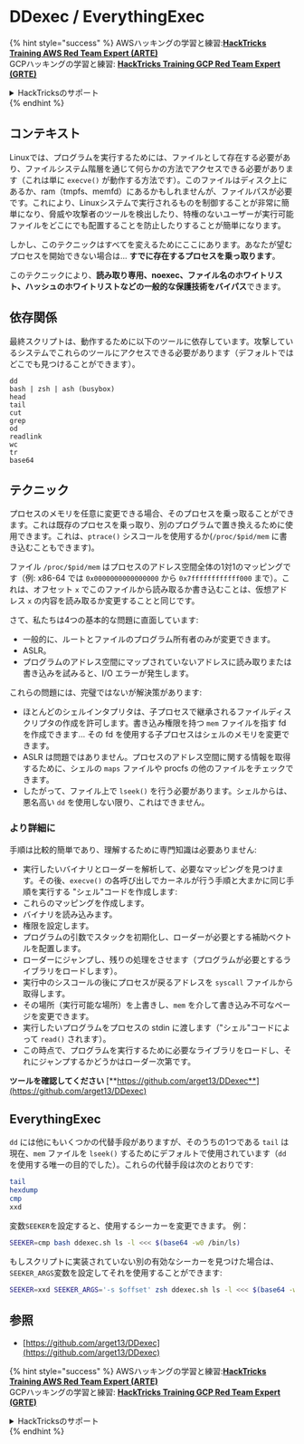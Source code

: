 # DDexec / EverythingExec

{% hint style="success" %}
AWSハッキングの学習と練習:<img src="/.gitbook/assets/arte.png" alt="" data-size="line">[**HackTricks Training AWS Red Team Expert (ARTE)**](https://training.hacktricks.xyz/courses/arte)<img src="/.gitbook/assets/arte.png" alt="" data-size="line">\
GCPハッキングの学習と練習: <img src="/.gitbook/assets/grte.png" alt="" data-size="line">[**HackTricks Training GCP Red Team Expert (GRTE)**<img src="/.gitbook/assets/grte.png" alt="" data-size="line">](https://training.hacktricks.xyz/courses/grte)

<details>

<summary>HackTricksのサポート</summary>

* [**サブスクリプションプラン**](https://github.com/sponsors/carlospolop)をチェックしてください！
* 💬 [**Discordグループ**](https://discord.gg/hRep4RUj7f)に**参加**するか、[**telegramグループ**](https://t.me/peass)に参加するか、**Twitter** 🐦 [**@hacktricks\_live**](https://twitter.com/hacktricks\_live)**をフォロー**してください。
* **HackTricks**と**HackTricks Cloud**のgithubリポジトリにPRを提出して**ハッキングトリックを共有**してください。

</details>
{% endhint %}

## コンテキスト

Linuxでは、プログラムを実行するためには、ファイルとして存在する必要があり、ファイルシステム階層を通じて何らかの方法でアクセスできる必要があります（これは単に `execve()` が動作する方法です）。このファイルはディスク上にあるか、ram（tmpfs、memfd）にあるかもしれませんが、ファイルパスが必要です。これにより、Linuxシステムで実行されるものを制御することが非常に簡単になり、脅威や攻撃者のツールを検出したり、特権のないユーザーが実行可能ファイルをどこにでも配置することを防止したりすることが簡単になります。

しかし、このテクニックはすべてを変えるためにここにあります。あなたが望むプロセスを開始できない場合は... **すでに存在するプロセスを乗っ取ります**。

このテクニックにより、**読み取り専用、noexec、ファイル名のホワイトリスト、ハッシュのホワイトリストなどの一般的な保護技術をバイパス**できます。

## 依存関係

最終スクリプトは、動作するために以下のツールに依存しています。攻撃しているシステムでこれらのツールにアクセスできる必要があります（デフォルトではどこでも見つけることができます）。
```
dd
bash | zsh | ash (busybox)
head
tail
cut
grep
od
readlink
wc
tr
base64
```
## テクニック

プロセスのメモリを任意に変更できる場合、そのプロセスを乗っ取ることができます。これは既存のプロセスを乗っ取り、別のプログラムで置き換えるために使用できます。これは、`ptrace()` シスコールを使用するか(`/proc/$pid/mem` に書き込むこともできます)。

ファイル `/proc/$pid/mem` はプロセスのアドレス空間全体の1対1のマッピングです（例: x86-64 では `0x0000000000000000` から `0x7ffffffffffff000` まで）。これは、オフセット `x` でこのファイルから読み取るか書き込むことは、仮想アドレス `x` の内容を読み取るか変更することと同じです。

さて、私たちは4つの基本的な問題に直面しています:

* 一般的に、ルートとファイルのプログラム所有者のみが変更できます。
* ASLR。
* プログラムのアドレス空間にマップされていないアドレスに読み取りまたは書き込みを試みると、I/O エラーが発生します。

これらの問題には、完璧ではないが解決策があります:

* ほとんどのシェルインタプリタは、子プロセスで継承されるファイルディスクリプタの作成を許可します。書き込み権限を持つ `mem` ファイルを指す fd を作成できます... その fd を使用する子プロセスはシェルのメモリを変更できます。
* ASLR は問題ではありません。プロセスのアドレス空間に関する情報を取得するために、シェルの `maps` ファイルや procfs の他のファイルをチェックできます。
* したがって、ファイル上で `lseek()` を行う必要があります。シェルからは、悪名高い `dd` を使用しない限り、これはできません。

### より詳細に

手順は比較的簡単であり、理解するために専門知識は必要ありません:

* 実行したいバイナリとローダーを解析して、必要なマッピングを見つけます。その後、`execve()` の各呼び出しでカーネルが行う手順と大まかに同じ手順を実行する "シェル"コードを作成します:
* これらのマッピングを作成します。
* バイナリを読み込みます。
* 権限を設定します。
* プログラムの引数でスタックを初期化し、ローダーが必要とする補助ベクトルを配置します。
* ローダーにジャンプし、残りの処理をさせます（プログラムが必要とするライブラリをロードします）。
* 実行中のシスコールの後にプロセスが戻るアドレスを `syscall` ファイルから取得します。
* その場所（実行可能な場所）を上書きし、`mem` を介して書き込み不可なページを変更できます。
* 実行したいプログラムをプロセスの stdin に渡します（"シェル"コードによって `read()` されます）。
* この時点で、プログラムを実行するために必要なライブラリをロードし、それにジャンプするかどうかはローダー次第です。

**ツールを確認してください** [**https://github.com/arget13/DDexec**](https://github.com/arget13/DDexec)

## EverythingExec

`dd` には他にもいくつかの代替手段がありますが、そのうちの1つである `tail` は現在、`mem` ファイルを `lseek()` するためにデフォルトで使用されています（`dd` を使用する唯一の目的でした）。これらの代替手段は次のとおりです:
```bash
tail
hexdump
cmp
xxd
```
変数`SEEKER`を設定すると、使用するシーカーを変更できます。 例：
```bash
SEEKER=cmp bash ddexec.sh ls -l <<< $(base64 -w0 /bin/ls)
```
もしスクリプトに実装されていない別の有効なシーカーを見つけた場合は、`SEEKER_ARGS`変数を設定してそれを使用することができます:
```bash
SEEKER=xxd SEEKER_ARGS='-s $offset' zsh ddexec.sh ls -l <<< $(base64 -w0 /bin/ls)
```
## 参照

* [https://github.com/arget13/DDexec](https://github.com/arget13/DDexec)

{% hint style="success" %}
AWSハッキングの学習と練習:<img src="/.gitbook/assets/arte.png" alt="" data-size="line">[**HackTricks Training AWS Red Team Expert (ARTE)**](https://training.hacktricks.xyz/courses/arte)<img src="/.gitbook/assets/arte.png" alt="" data-size="line">\
GCPハッキングの学習と練習: <img src="/.gitbook/assets/grte.png" alt="" data-size="line">[**HackTricks Training GCP Red Team Expert (GRTE)**<img src="/.gitbook/assets/grte.png" alt="" data-size="line">](https://training.hacktricks.xyz/courses/grte)

<details>

<summary>HackTricksのサポート</summary>

* [**サブスクリプションプラン**](https://github.com/sponsors/carlospolop)をチェック！
* 💬 [**Discordグループ**](https://discord.gg/hRep4RUj7f)または[**telegramグループ**](https://t.me/peass)に**参加**するか、**Twitter** 🐦 [**@hacktricks\_live**](https://twitter.com/hacktricks\_live)**をフォロー**してください。
* **HackTricks**と**HackTricks Cloud**のgithubリポジトリにPRを提出して、ハッキングトリックを共有してください。

</details>
{% endhint %}
